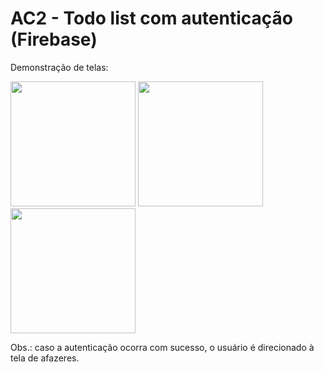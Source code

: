 # AC2 - Todo list com autenticação (Firebase)

<p>Demonstração de telas:</p>
<div styles="display: flex;">
  <img width="200px" src="https://github.com/GustavoYM01/ac2-prog-mobile/assets/69603394/dfec9793-24b6-455d-9810-c8bcd7acd56a"/>
  <img width="200px" src="https://github.com/GustavoYM01/ac2-prog-mobile/assets/69603394/ca7a080d-0ad8-4c96-8a03-b06354fde7d7"/>
  <img width="200px" src="https://github.com/GustavoYM01/ac2-prog-mobile/assets/69603394/46e313ac-51ae-4253-84e3-cb6f66cd0618"/>
</div>
<p>Obs.: caso a autenticação ocorra com sucesso, o usuário é direcionado à tela de afazeres.</p>
